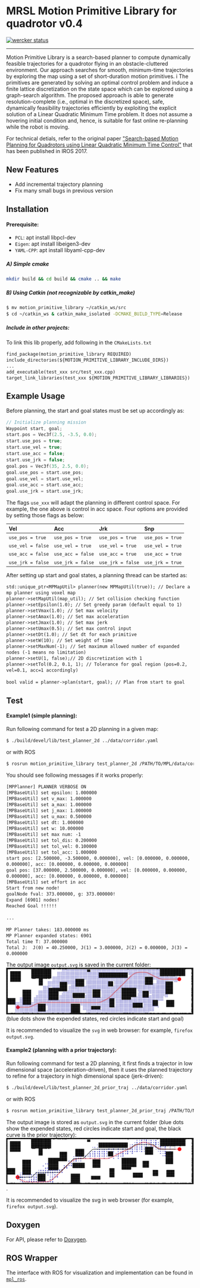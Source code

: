 # MRSL Motion Primitive Library for quadrotor v0.4
[![wercker status](https://app.wercker.com/status/ae575e9b5218e1f02684065445c6de66/s/master "wercker status")](https://app.wercker.com/project/byKey/ae575e9b5218e1f02684065445c6de66)
- - -
Motion Primitive Library is a search-based planner to compute dynamically feasible trajectories for a quadrotor flying in an obstacle-cluttered environment. 
Our approach searches for smooth, minimum-time trajectories by exploring the map using a set of short-duration motion primitives. i
The primitives are generated by solving an optimal control problem and induce a finite lattice discretization on the state space which can be explored using a graph-search algorithm. 
The proposed approach is able to generate resolution-complete (i.e., optimal in the discretized space), safe, dynamically feasibility trajectories efficiently by exploiting the explicit solution of a Linear Quadratic Minimum Time problem. 
It does not assume a hovering initial condition and, hence, is suitable for fast online re-planning while the robot is moving.

For technical detials, refer to the original paper ["Search-based Motion Planning for Quadrotors using Linear Quadratic Minimum Time Control"](http://ieeexplore.ieee.org/document/8206119/) that has been published in IROS 2017.

## New Features
  - Add incremental trajectory planning
  - Fix many small bugs in previous version

## Installation
#### Prerequisite:
  - `PCL`: apt install libpcl-dev
  - `Eigen`: apt install libeigen3-dev
  - `YAML-CPP`: apt install libyaml-cpp-dev

##### A) Simple cmake
```sh
mkdir build && cd build && cmake .. && make
```

##### B) Using Catkin (not recognizable by catkin\_make)
```sh
$ mv motion_primitive_library ~/catkin_ws/src
$ cd ~/catkin_ws & catkin_make_isolated -DCMAKE_BUILD_TYPE=Release
```

##### Include in other projects:
To link this lib properly, add following in the `CMakeLists.txt` 
```
find_package(motion_primitive_library REQUIRED)
include_directories(${MOTION_PRIMITIVE_LIBRARY_INCLUDE_DIRS})
...
add_executable(test_xxx src/test_xxx.cpp)
target_link_libraries(test_xxx ${MOTION_PRIMITIVE_LIBRARY_LIBRARIES})

```



## Example Usage
Before planning, the start and goal states must be set up accordingly as:
```c++
// Initialize planning mission 
Waypoint start, goal;
start.pos = Vec3f(2.5, -3.5, 0.0);
start.use_pos = true;
start.use_vel = true;
start.use_acc = false; 
start.use_jrk = false; 
goal.pos = Vec3f(35, 2.5, 0.0);
goal.use_pos = start.use_pos;
goal.use_vel = start.use_vel;
goal.use_acc = start.use_acc;
goal.use_jrk = start.use_jrk;
```

The flags `use_xxx` will adapt the planning in different control space. For example, the one above is control in acc space. Four options are provided by setting those flags as below:

Vel | Acc | Jrk | Snp
:-- | :-- | :-- | :--
`use_pos = true` | `use_pos = true` | `use_pos = true` | `use_pos = true`
`use_vel = false` | `use_vel = true` | `use_vel = true` | `use_vel = true`
`use_acc = false` | `use_acc = false` | `use_acc = true` | `use_acc = true`
`use_jrk = false` | `use_jrk = false` | `use_jrk = false` | `use_jrk = true`


After setting up start and goal states, a planning thread can be started as:
```
std::unique_ptr<MPMapUtil> planner(new MPMapUtil(true)); // Declare a mp planner using voxel map
planner->setMapUtil(map_util); // Set collision checking function
planner->setEpsilon(1.0); // Set greedy param (default equal to 1)
planner->setVmax(1.0); // Set max velocity
planner->setAmax(1.0); // Set max acceleration 
planner->setJmax(1.0); // Set max jerk
planner->setUmax(0.5); // Set max control input
planner->setDt(1.0); // Set dt for each primitive
planner->setW(10); // Set weight of time 
planner->setMaxNum(-1); // Set maximum allowed number of expanded nodes (-1 means no limitation)
planner->setU(1, false);// 2D discretization with 1
planner->setTol(0.2, 0.1, 1); // Tolerance for goal region (pos=0.2, vel=0.1, acc=1 accordingly)

bool valid = planner->plan(start, goal); // Plan from start to goal
```

## Test
#### Example1 (simple planning):
Run following command for test a 2D planning in a given map:
```sh
$ ./build/devel/lib/test_planner_2d ../data/corridor.yaml
```
or with ROS
```sh
$ rosrun motion_primitive_library test_planner_2d /PATH/TO/MPL/data/corridor.yaml
```
You should see following messages if it works properly:
```
[MPPlanner] PLANNER VERBOSE ON
[MPBaseUtil] set epsilon: 1.000000
[MPBaseUtil] set v_max: 1.000000
[MPBaseUtil] set a_max: 1.000000
[MPBaseUtil] set j_max: 1.000000
[MPBaseUtil] set u_max: 0.500000
[MPBaseUtil] set dt: 1.000000
[MPBaseUtil] set w: 10.000000
[MPBaseUtil] set max num: -1
[MPBaseUtil] set tol_dis: 0.200000
[MPBaseUtil] set tol_vel: 0.100000
[MPBaseUtil] set tol_acc: 1.000000
start pos: [2.500000, -3.500000, 0.000000], vel: [0.000000, 0.000000, 0.000000], acc: [0.000000, 0.000000, 0.000000]
goal pos: [37.000000, 2.500000, 0.000000], vel: [0.000000, 0.000000, 0.000000], acc: [0.000000, 0.000000, 0.000000]
[MPBaseUtil] set effort in acc
Start from new node!
goalNode fval: 373.000000, g: 373.000000!
Expand [6901] nodes!
Reached Goal !!!!!!

...

MP Planner takes: 183.000000 ms
MP Planner expanded states: 6901
Total time T: 37.000000
Total J:  J(0) = 40.250000, J(1) = 3.000000, J(2) = 0.000000, J(3) = 0.000000
```

The output image `output.svg` is saved in the current folder:
![Visualization](./data/example1.png) 
(blue dots show the expended states, red circles indicate start and goal)

It is recommended to visualize the `svg` in web browser: for example, `firefox output.svg`.

#### Example2 (planning with a prior trajectory):
Run following command for test a 2D planning, it first finds a trajector in low dimensional space (acceleration-driven), then it uses the planned trajectory to refine for a trajectory in high dimensional space (jerk-driven):
```sh
$ ./build/devel/lib/test_planner_2d_prior_traj ../data/corridor.yaml
```
or with ROS
```sh
$ rosrun motion_primitive_library test_planner_2d_prior_traj /PATH/TO/MPL/data/corridor.yaml
```
The output image is stored as `output.svg` in the current folder (blue dots show the expended states, red circles indicate start and goal, the black curve is the prior trajectory):
![Visualization](./data/example2.png). 

It is recommended to visualize the svg in web browser (for example, `firefox output.svg`).


## Doxygen
For API, please refer to [Doxygen](https://sikang.github.io/motion_primitive_library).

## ROS Wrapper
The interface with ROS for visualization and implementation can be found in [`mpl_ros`](https://github.com/sikang/mpl_ros.git).
